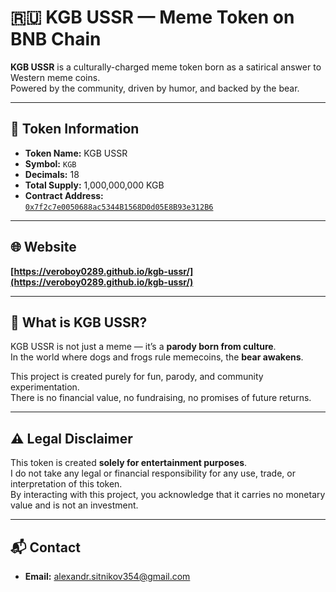 
# 🇷🇺 KGB USSR — Meme Token on BNB Chain

**KGB USSR** is a culturally-charged meme token born as a satirical answer to Western meme coins.  
Powered by the community, driven by humor, and backed by the bear.

---

## 🔹 Token Information

- **Token Name:** KGB USSR  
- **Symbol:** `KGB`  
- **Decimals:** 18  
- **Total Supply:** 1,000,000,000 KGB  
- **Contract Address:**  
  [`0x7f2c7e0050688ac5344B1568D0d05E8B93e312B6`](https://bscscan.com/token/0x7f2c7e0050688ac5344B1568D0d05E8B93e312B6)

---

## 🌐 Website

**[https://veroboy0289.github.io/kgb-ussr/](https://veroboy0289.github.io/kgb-ussr/)**

---

## 🐻 What is KGB USSR?

KGB USSR is not just a meme — it’s a **parody born from culture**.  
In the world where dogs and frogs rule memecoins, the **bear awakens**.

This project is created purely for fun, parody, and community experimentation.  
There is no financial value, no fundraising, no promises of future returns.

---

## ⚠️ Legal Disclaimer

This token is created **solely for entertainment purposes**.  
I do not take any legal or financial responsibility for any use, trade, or interpretation of this token.  
By interacting with this project, you acknowledge that it carries no monetary value and is not an investment.

---

## 📬 Contact

- **Email:** alexandr.sitnikov354@gmail.com

